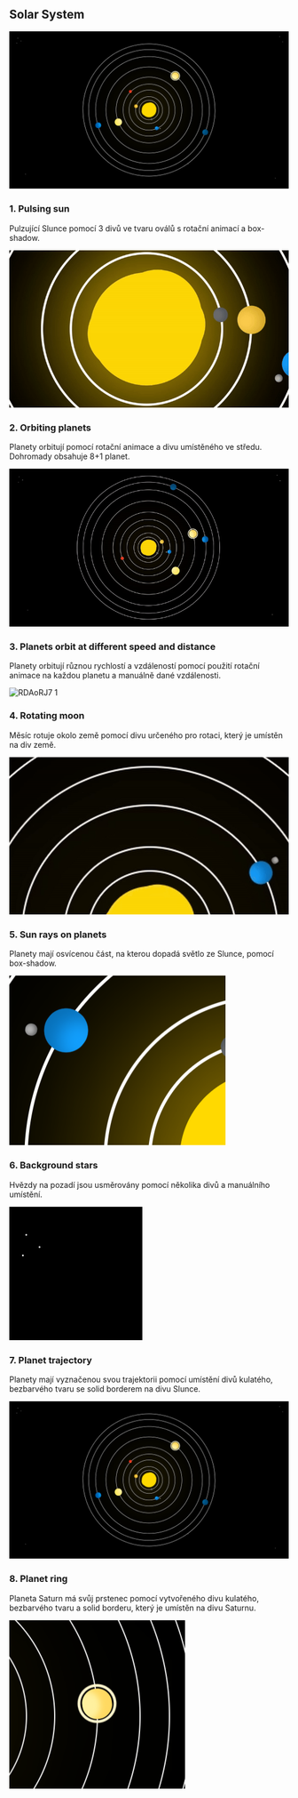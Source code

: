 ## Solar System

![0X1yG6g 1](images/0X1yG6g%201.png)

### 1. Pulsing sun
Pulzující Slunce pomocí 3 divů ve tvaru oválů s rotační animací a box-shadow.

![oqIAZ83 1](images/oqIAZ83%201.gif)


### 2. Orbiting planets
Planety orbitují pomocí rotační animace a divu umístěného ve středu.
Dohromady obsahuje 8+1 planet.

![434QexN](images/434QexN.gif)

### 3. Planets orbit at different speed and distance 
Planety orbitují různou rychlostí a vzdáleností pomocí použití rotační animace na každou planetu a manuálně dané vzdálenosti.

![RDAoRJ7 1](images/RDAoRJ7%201.gif)

### 4. Rotating moon
  Měsíc rotuje okolo země pomocí divu určeného pro rotaci, který je umístěn na div země. 
  
![JY8okZc 2](images/JY8okZc%202.gif)

### 5. Sun rays on planets
Planety mají osvícenou část, na kterou dopadá světlo ze Slunce, pomocí box-shadow.

![9NtEIU7 1](images/9NtEIU7%201.png)

### 6. Background stars
 Hvězdy na pozadí jsou usměrovány pomocí několika divů a manuálního umístění.
 
![0BqTnVi](images/0BqTnVi.png)

### 7. Planet trajectory
Planety mají vyznačenou svou trajektorii pomocí umístění divů kulatého, bezbarvého tvaru se solid borderem na divu Slunce.

![0X1yG6g 1](images/0X1yG6g%201.png)

### 8. Planet ring
Planeta Saturn má svůj prstenec pomocí vytvořeného divu kulatého, bezbarvého tvaru a solid borderu, který je umístěn na divu Saturnu.

![URTgux7](images/URTgux7.png)
